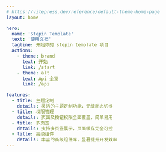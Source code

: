 ```yaml
---
# https://vitepress.dev/reference/default-theme-home-page
layout: home

hero:
  name: 'Stepin Template'
  text: '使用文档'
  tagline: 开始你的 stepin template 项目
  actions:
    - theme: brand
      text: 开始
      link: /start
    - theme: alt
      text: Api 全览
      link: /api

features:
  - title: 主题定制
    details: 灵活的主题定制功能，无缝动态切换
  - title: 权限管理
    details: 页面及按钮权限全面覆盖，简单易用
  - title: 多页签
    details: 支持多页签展示，页面缓存完全可控
  - title: 高级组件
    details: 丰富的高级组件库，显著提升开发效率
---
```

